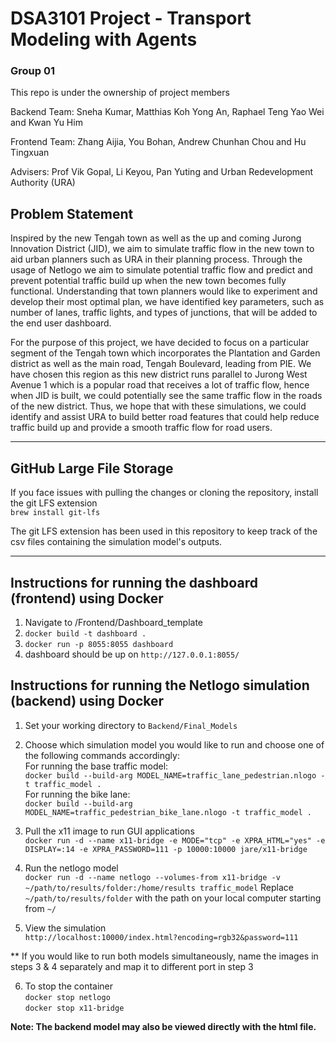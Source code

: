 # DSA3101 Project - Transport Modeling with Agents
### Group 01
This repo is under the ownership of project members

Backend Team: Sneha Kumar, Matthias Koh Yong An, Raphael Teng Yao Wei and Kwan Yu Him

Frontend Team: Zhang Aijia, You Bohan, Andrew Chunhan Chou and Hu Tingxuan

Advisers: Prof Vik Gopal, Li Keyou, Pan Yuting and Urban Redevelopment Authority (URA)

## Problem Statement
Inspired by the new Tengah town as well as the up and coming Jurong Innovation District (JID), we aim to simulate traffic flow in the new town to aid urban planners such as URA in their planning process. Through the usage of Netlogo we aim to simulate potential traffic flow and predict and prevent potential traffic build up when the new town becomes fully functional. Understanding that town planners would like to experiment and develop their most optimal plan, we have identified key parameters, such as number of lanes, traffic lights, and types of junctions, that will be added to the end user dashboard.

For the purpose of this project, we have decided to focus on a particular segment of the Tengah town which incorporates the Plantation and Garden district as well as the main road, Tengah Boulevard, leading from PIE. We have chosen this region as this new district runs parallel to Jurong West Avenue 1 which is a popular road that receives a lot of traffic flow, hence when JID is built, we could potentially see the same traffic flow in the roads of the new district. Thus, we hope that with these simulations, we could identify and assist URA to build better road features that could help reduce traffic build up and provide a smooth traffic flow for road users.

------------------------------------
## GitHub Large File Storage 

If you face issues with pulling the changes or cloning the repository, install the git LFS extension <br />
`brew install git-lfs`

The git LFS extension has been used in this repository to keep track of the csv files containing the simulation model's outputs. 

------------------------------------
## Instructions for running the dashboard (frontend) using Docker

1. Navigate to /Frontend/Dashboard_template
2. `docker build -t dashboard .`
3. `docker run -p 8055:8055 dashboard`
4. dashboard should be up on `http://127.0.0.1:8055/`


## Instructions for running the Netlogo simulation (backend) using Docker
1. Set your working directory to `Backend/Final_Models` 

2. Choose which simulation model you would like to run and choose one of the following commands accordingly: <br />
For running the base traffic model: <br />
`docker build --build-arg MODEL_NAME=traffic_lane_pedestrian.nlogo -t traffic_model .` <br/>
For running the bike lane: <br />
`docker build --build-arg MODEL_NAME=traffic_pedestrian_bike_lane.nlogo -t traffic_model .`

3. Pull the x11 image to run GUI applications <br />
`docker run -d --name x11-bridge -e MODE="tcp" -e XPRA_HTML="yes" -e DISPLAY=:14 -e XPRA_PASSWORD=111 -p 10000:10000 jare/x11-bridge`

4. Run the netlogo model <br />
`docker run -d --name netlogo --volumes-from x11-bridge -v ~/path/to/results/folder:/home/results traffic_model`
Replace `~/path/to/results/folder` with the path on your local computer starting from `~/`

5. View the simulation <br />
`http://localhost:10000/index.html?encoding=rgb32&password=111`

** If you would like to run both models simultaneously, name the images in steps 3 & 4 separately and map it to different port in step 3 

6. To stop the container <br />
`docker stop netlogo` <br />
`docker stop x11-bridge`

**Note: The backend model may also be viewed directly with the html file.**



